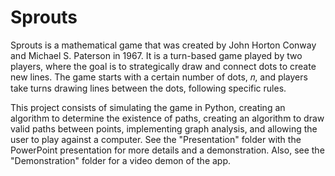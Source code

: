 # Sprouts
Sprouts is a mathematical game that was created by John Horton Conway and Michael S. Paterson in 1967. It is a turn-based game played by two players, where the goal is to
strategically draw and connect dots to create new lines. The game starts with a certain number of dots, 𝑛, and players take turns drawing lines between the dots, following specific rules.

This project consists of simulating the game in Python, creating an algorithm to determine the existence of paths, creating an algorithm to draw valid paths between points, implementing graph analysis, and allowing the user to play against a computer. See the "Presentation" folder with the PowerPoint presentation for more details and a demonstration. Also, see the "Demonstration" folder for a video demon of the app.
